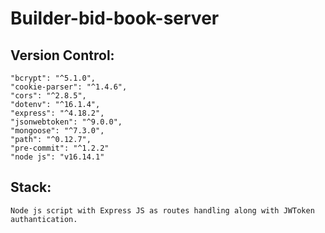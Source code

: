 # Builder-bid-book-server
## Version Control:
    "bcrypt": "^5.1.0",
    "cookie-parser": "^1.4.6",
    "cors": "^2.8.5",
    "dotenv": "^16.1.4",
    "express": "^4.18.2",
    "jsonwebtoken": "^9.0.0",
    "mongoose": "^7.3.0",
    "path": "^0.12.7",
    "pre-commit": "^1.2.2"
    "node js": "v16.14.1"
    
## Stack:
    Node js script with Express JS as routes handling along with JWToken authantication.
